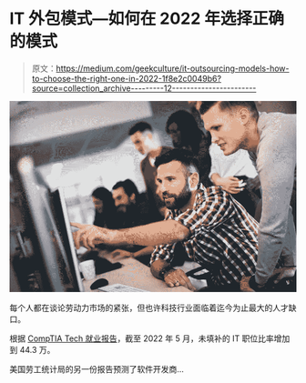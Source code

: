 # IT 外包模式—如何在 2022 年选择正确的模式

> 原文：<https://medium.com/geekculture/it-outsourcing-models-how-to-choose-the-right-one-in-2022-1f8e2c0049b6?source=collection_archive---------12----------------------->

![](img/559ed70f1da84f1c8aa13957e27f29e9.png)

每个人都在谈论劳动力市场的紧张，但也许科技行业面临着迄今为止最大的人才缺口。

根据 [CompTIA Tech 就业报告](https://www.comptia.org/content/tech-jobs-report)，截至 2022 年 5 月，未填补的 IT 职位比率增加到 44.3 万。

美国劳工统计局的另一份报告预测了软件开发商…